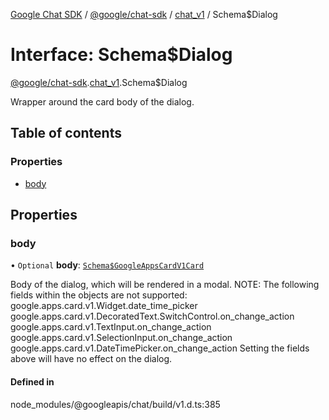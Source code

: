 [Google Chat SDK](../README.md) / [@google/chat-sdk](../modules/google_chat_sdk.md) / [chat\_v1](../modules/google_chat_sdk.chat_v1.md) / Schema$Dialog

# Interface: Schema$Dialog

[@google/chat-sdk](../modules/google_chat_sdk.md).[chat_v1](../modules/google_chat_sdk.chat_v1.md).Schema$Dialog

Wrapper around the card body of the dialog.

## Table of contents

### Properties

- [body](google_chat_sdk.chat_v1.Schema_Dialog.md#body)

## Properties

### body

• `Optional` **body**: [`Schema$GoogleAppsCardV1Card`](google_chat_sdk.chat_v1.Schema_GoogleAppsCardV1Card.md)

Body of the dialog, which will be rendered in a modal. NOTE: The following fields within the objects are not supported: google.apps.card.v1.Widget.date_time_picker google.apps.card.v1.DecoratedText.SwitchControl.on_change_action google.apps.card.v1.TextInput.on_change_action google.apps.card.v1.SelectionInput.on_change_action google.apps.card.v1.DateTimePicker.on_change_action Setting the fields above will have no effect on the dialog.

#### Defined in

node_modules/@googleapis/chat/build/v1.d.ts:385
